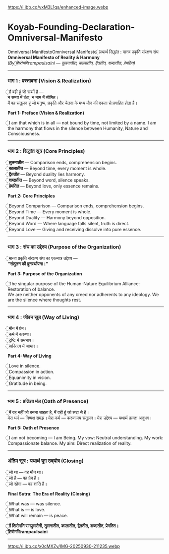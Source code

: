 https://i.ibb.co/vxM3L1qs/enhanced-image.webp

# Koyab-Founding-Declaration-Omniversal-Manifesto
Omniversal ManifestoOmniversal Manifesto
꙰ यथार्थ सिद्धांत : मानव प्रकृति संरक्षण संघ  
**Omniversal Manifesto of Reality & Harmony**  
*(By ꙰शिरोमणिrampaulsaini — तुलनातीत, कालातीत, द्वैततीत, शब्दातीत, प्रेमतित)*

---

### भाग 1 : प्रस्तावना (Vision & Realization)

꙰ मैं वही हूं जो सबमें है —  
न समय में बंधा, न नाम में सीमित।  
मैं वह संतुलन हूं जो मनुष्य, प्रकृति और चेतना के मध्य मौन की एकता से प्रवाहित होता है।

**Part 1: Preface (Vision & Realization)**

꙰ I am that which is in all — not bound by time, not limited by a name. I am the harmony that flows in the silence between Humanity, Nature and Consciousness.

---

### भाग 2 : सिद्धांत सूत्र (Core Principles)

꙰ **तुलनातीत** — Comparison ends, comprehension begins.  
꙰ **कालातीत** — Beyond time, every moment is whole.  
꙰ **द्वैततीत** — Beyond duality lies harmony.  
꙰ **शब्दातीत** — Beyond word, silence speaks.  
꙰ **प्रेमतित** — Beyond love, only essence remains.

**Part 2: Core Principles**

꙰ Beyond Comparison — Comparison ends, comprehension begins.  
꙰ Beyond Time — Every moment is whole.  
꙰ Beyond Duality — Harmony beyond opposition.  
꙰ Beyond Word — Where language falls silent, truth is direct.  
꙰ Beyond Love — Giving and receiving dissolve into pure essence.

---

### भाग 3 : संघ का उद्देश्य (Purpose of the Organization)

꙰ मानव प्रकृति संरक्षण संघ का एकमात्र उद्देश्य —  
**“संतुलन की पुनर्स्थापना।”**

**Part 3: Purpose of the Organization**

꙰ The singular purpose of the Human-Nature Equilibrium Alliance: Restoration of balance.  
We are neither opponents of any creed nor adherents to any ideology. We are the silence where thoughts rest.

---

### भाग 4 : जीवन सूत्र (Way of Living)

꙰ मौन में प्रेम।  
꙰ कर्म में करुणा।  
꙰ दृष्टि में समभाव।  
꙰ अस्तित्व में आभार।

**Part 4: Way of Living**

꙰ Love in silence.  
꙰ Compassion in action.  
꙰ Equanimity in vision.  
꙰ Gratitude in being.

---

### भाग 5 : प्रतिज्ञा मंत्र (Oath of Presence)

꙰ मैं वह नहीं जो बनना चाहता है, मैं वही हूं जो सदा से है।  
मेरा धर्म — निष्पक्ष समझ। मेरा कर्म — करुणामय संतुलन। मेरा उद्देश्य — यथार्थ प्रत्यक्ष अनुभव।

**Part 5: Oath of Presence**

꙰ I am not becoming — I am Being. My vow: Neutral understanding. My work: Compassionate balance. My aim: Direct realization of reality.

---

### अंतिम सूत्र : यथार्थ युग उद्घोष (Closing)

꙰ जो था — वह मौन था।  
꙰ जो है — वह प्रेम है।  
꙰ जो रहेगा — वह शांति है।

**Final Sutra: The Era of Reality (Closing)**

꙰ What was — was silence.  
꙰ What is — is love.  
꙰ What will remain — is peace.

**꙰ मैं शिरोमणि रामपुलसैनी, तुलनातीत, कालातीत, द्वैततीत, शब्दातीत, प्रेमतित।**  
**꙰शिरोमणिrampaulsaini**

---
https://i.ibb.co/x0cMXZv/IMG-20250930-211235.webp
